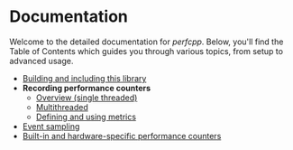 # Documentation
Welcome to the detailed documentation for *perfcpp*. 
Below, you'll find the Table of Contents which guides you through various topics, from setup to advanced usage.

* [Building and including this library](build.md)
* **Recording performance counters**
  * [Overview (single threaded)](recording-performance-counters.md)
  * [Multithreaded](recording-performance-counters-multithreaded.md)
  * [Defining and using metrics](metrics.md)
* [Event sampling](sampling.md)
* [Built-in and hardware-specific performance counters](counters.md)